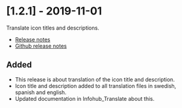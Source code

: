 # [1.2.1] - 2019-11-01
Translate icon titles and descriptions. 

* [Release notes](main,release_v1v2v1)
* [Github release notes](https://github.com/peterlembke/infohub/releases/tag/v1.2.1)

## Added
- This release is about translation of the icon title and description.
- Icon title and description added to all translation files in swedish, spanish and english.
- Updated documentation in Infohub_Translate about this.
